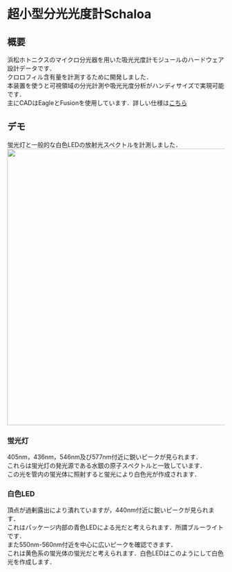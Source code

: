 # 超小型分光光度計Schaloa
## 概要
浜松ホトニクスのマイクロ分光器を用いた吸光光度計モジュールのハードウェア設計データです．  
クロロフィル含有量を計測するために開発しました．  
本装置を使うと可視領域の分光計測や吸光光度分析がハンディサイズで実現可能です．  
主にCADはEagleとFusionを使用しています．詳しい仕様は[こちら](design_specifications.pdf)    

## デモ
蛍光灯と一般的な白色LEDの放射光スペクトルを計測しました．
<img src="https://user-images.githubusercontent.com/62766332/222387452-93fbff67-2ea6-42b1-9f50-62c6027abcb7.png" width="640">

### 蛍光灯
405nm，436nm，546nm及び577nm付近に鋭いピークが見られます．  
これらは蛍光灯の発光源である水銀の原子スペクトルと一致しています．  
この光を管内の蛍光体に照射すると蛍光により白色光が作成されます．

### 白色LED
頂点が過剰露出により潰れていますが，440nm付近に鋭いピークが見られます．  
これはパッケージ内部の青色LEDによる光だと考えられます．所謂ブルーライトです．  
また550nm-560nm付近を中心に広いピークを確認できます．  
これは黄色系の蛍光体の蛍光だと考えられます．白色LEDはこのようにして白色光を作成します．    

